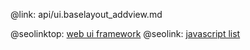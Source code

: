 @link: api/ui.baselayout_addview.md

@seolinktop: [web ui framework](https://webix.com)
@seolink: [javascript list](https://webix.com/widget/list/)